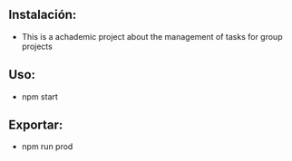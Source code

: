 ## Instalación:
* This is a  achademic project about the management of tasks for group projects

## Uso:
* npm start

## Exportar:
* npm run prod